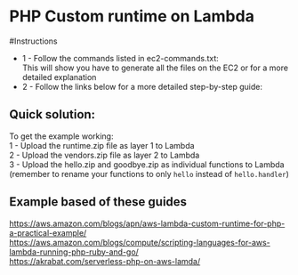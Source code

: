 # PHP Custom runtime on Lambda

#Instructions
- 1 - Follow the commands listed in ec2-commands.txt:<br />
This will show you have to generate all the files on the EC2 or for a more detailed explanation<br />
- 2 - Follow the links below for a more detailed step-by-step guide:<br />

## Quick solution:
To get the example working:<br />
1 - Upload the runtime.zip file as layer 1 to Lambda<br />
2 - Upload the vendors.zip file as layer 2 to Lambda<br />
3 - Upload the hello.zip and goodbye.zip as individual functions to Lambda<br />
(remember to rename your functions to only `hello` instead of `hello.handler`)<br />

## Example based of these guides
https://aws.amazon.com/blogs/apn/aws-lambda-custom-runtime-for-php-a-practical-example/ <br />
https://aws.amazon.com/blogs/compute/scripting-languages-for-aws-lambda-running-php-ruby-and-go/ <br /> 
https://akrabat.com/serverless-php-on-aws-lamda/ <br />
